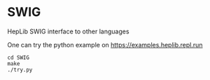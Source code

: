 # SWIG
HepLib SWIG interface to other languages

One can try the python example on https://examples.heplib.repl.run

```
cd SWIG
make 
./try.py
```
